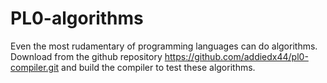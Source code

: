 # PL0-algorithms
Even the most rudamentary of programming languages can do algorithms.
Download from the github repository https://github.com/addiedx44/pl0-compiler.git and build the compiler to test these algorithms.

